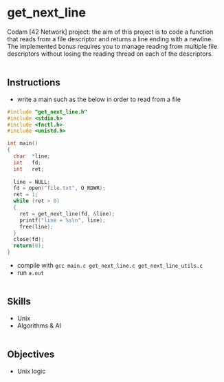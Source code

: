 # get_next_line

Codam [42 Network] project: the aim of this project is to code a function that reads from a file descriptor and returns a line ending with a newline. The implemented bonus requires you to manage reading from multiple file descriptors without losing the reading thread on each of the descriptors.
<br/><br/>

## Instructions
- write a main such as the below in order to read from a file
```C
#include "get_next_line.h"
#include <stdio.h>
#include <fnctl.h>
#include <unistd.h>

int main()
{
  char  *line;
  int   fd;
  int   ret;
  
  line = NULL;
  fd = open("file.txt", O_RDWR);
  ret = 1;
  while (ret > 0)
  {
    ret = get_next_line(fd, &line);
    printf("line = %s\n", line);
    free(line);
  }
  close(fd);
  return(0);
}
```
- compile with `gcc main.c get_next_line.c get_next_line_utils.c`
- run `a.out`
<br/><br/>

## Skills
- Unix
- Algorithms & AI
<br/><br/>

## Objectives
- Unix logic

<br/><br/>

